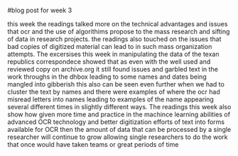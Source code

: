 #blog post for week 3

this week the readings talked more on the technical advantages and issues that ocr and the use of algorithims propose to the mass research and sifting of data in research projects. the readings also touched on the issues that bad copies of digitized material can lead to in such mass organization attempts.  The excersises this week in manipulating the data of the texan republics correspondece showed that as even with the well used and reviewed copy on archive.org it still found issues and garbled text in the work throughs in the dhbox leading to some names and dates being mangled into gibberish this also can be seen even further when we had to cluster the text by names and there were examples of where the ocr had misread letters into names leading to examples of the name appearing several different times in slightly different ways. The readings this week also show how given more time and practice in the machince learning abilities of advanced OCR technology and better digitization efforts of text into forms available for OCR then the amount of data that can be processed by a single researcher will continue to grow allowing single researchers to do the work that once would have taken teams or great periods of time 
